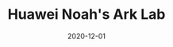 ---
title: "Huawei Noah's Ark Lab"
collection: experience
permalink: /experience/huawei
date: 2020-12-01
link: 'https://ottomotors.com/'
---